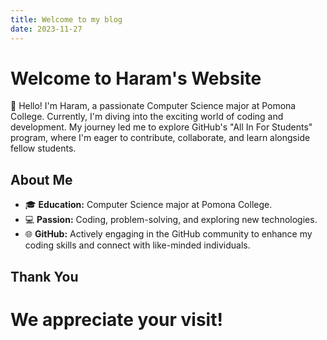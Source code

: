 ```yaml
---
title: Welcome to my blog
date: 2023-11-27
---
```


# Welcome to Haram's Website

👋 Hello! I'm Haram, a passionate Computer Science major at Pomona College. Currently, I'm diving into the exciting world of coding and development. My journey led me to explore GitHub's "All In For Students" program, where I'm eager to contribute, collaborate, and learn alongside fellow students.

## About Me

- 🎓 **Education:** Computer Science major at Pomona College.
- 💻 **Passion:** Coding, problem-solving, and exploring new technologies.
- 🌐 **GitHub:** Actively engaging in the GitHub community to enhance my coding skills and connect with like-minded individuals.
  

## Thank You

We appreciate your visit!
=======

